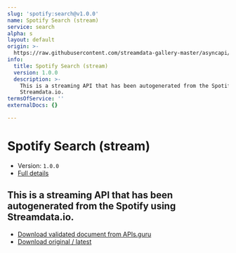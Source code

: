 ```yaml
---
slug: 'spotify:search@v1.0.0'
name: Spotify Search (stream)
service: search
alpha: s
layout: default
origin: >-
  https://raw.githubusercontent.com/streamdata-gallery-master/asyncapi/master/_listings/spotify/spotify-search-stream-async.md
info:
  title: Spotify Search (stream)
  version: 1.0.0
  description: >-
    This is a streaming API that has been autogenerated from the Spotify using
    Streamdata.io.
termsOfService: ''
externalDocs: {}

---
```

# Spotify Search (stream)

* Version: `1.0.0`
* [Full details](../html/spotify:search@v1.0.0.html)



## This is a streaming API that has been autogenerated from the Spotify using Streamdata.io.



* [Download validated document from APIs.guru](https://raw.githubusercontent.com/APIs-guru/asyncapi-directory/master/docs/APIs/spotify%3Asearch%40v1.0.0.yaml)
* [Download original / latest](https://raw.githubusercontent.com/streamdata-gallery-master/asyncapi/master/_listings/spotify/spotify-search-stream-async.md)

<script type="application/ld+json">
{
  "@context": "http://schema.org/",
  "@type": "WebAPI",
  "description": "This is a streaming API that has been autogenerated from the Spotify using Streamdata.io.",
  "documentation": "",

  "name": "Spotify Search (stream)"
}
</script>
